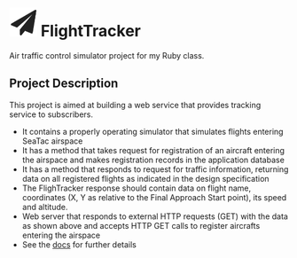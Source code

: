 # <img src="https://github.com/jmodjeska/flighttracker/blob/master/docs/plane.png" width=50px> FlightTracker
Air traffic control simulator project for my Ruby class.

## Project Description
This project is aimed at building a web service that provides tracking service to subscribers. 
* It contains a properly operating simulator that simulates flights entering SeaTac airspace
* It has a method that takes request for registration of an aircraft entering the airspace and makes registration records in the application database
* It has a method that responds to request for traffic information, returning data on all registered flights as indicated in the design specification
* The FlighTracker response should contain data on flight name, coordinates (X, Y as relative to the Final Approach Start point), its speed and altitude.
*  Web server that responds to external HTTP requests (GET) with the data as shown above and accepts HTTP GET calls to register aircrafts entering the airspace
* See the [docs](https://github.com/jmodjeska/flighttracker/tree/master/docs) for further details
